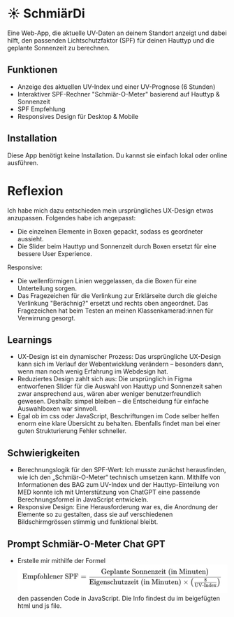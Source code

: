 <!-- Markdown cheatsheet für Details. Ansicht wie README auf GitHub aussieht. -->
# ☀️ SchmiärDi

Eine Web-App, die aktuelle UV-Daten an deinem Standort anzeigt und dabei hilft, den passenden Lichtschutzfaktor (SPF) für deinen Hauttyp und die geplante Sonnenzeit zu berechnen.

## Funktionen

- Anzeige des aktuellen UV-Index und einer UV-Prognose (6 Stunden)
- Interaktiver SPF-Rechner "Schmiär-O-Meter" basierend auf Hauttyp & Sonnenzeit
- SPF Empfehlung
- Responsives Design für Desktop & Mobile

## Installation

Diese App benötigt keine Installation. Du kannst sie einfach lokal oder online ausführen.

# Reflexion
 Ich habe mich dazu entschieden mein ursprüngliches UX-Design etwas anzupassen. Folgendes habe ich angepasst:

 - Die einzelnen Elemente in Boxen gepackt, sodass es geordneter aussieht.
 - Die Slider beim Hauttyp und Sonnenzeit durch Boxen ersetzt für eine bessere User Experience.

 Responsive:
 - Die wellenförmigen Linien weggelassen, da die Boxen für eine Unterteilung sorgen.
 - Das Fragezeichen für die Verlinkung zur Erklärseite durch die gleiche Verlinkung "Berächnig?" ersetzt und rechts oben angeordnet. Das Fragezeichen hat beim Testen an meinen Klassenkamerad:innen für Verwirrung gesorgt.

 ## Learnings
 - UX-Design ist ein dynamischer Prozess: Das ursprüngliche UX-Design kann sich im Verlauf der Webentwicklung verändern – besonders dann, wenn man noch wenig Erfahrung im Webdesign hat.
 - Reduziertes Design zahlt sich aus: Die ursprünglich in Figma entworfenen Slider für die Auswahl von Hauttyp und Sonnenzeit sahen zwar ansprechend aus, wären aber weniger benutzerfreundlich gewesen. Deshalb: simpel bleiben – die Entscheidung für einfache Auswahlboxen war sinnvoll.
 - Egal ob im css oder JavaScript, Beschriftungen im Code selber helfen enorm eine klare Übersicht zu behalten. Ebenfalls findet man bei einer guten Strukturierung Fehler schneller.
 
 ## Schwierigkeiten
 - Berechnungslogik für den SPF-Wert: Ich musste zunächst herausfinden, wie ich den „Schmiär-O-Meter“ technisch umsetzen kann. Mithilfe von Informationen des BAG zum UV-Index und der Hauttyp-Einteilung von MED konnte ich mit Unterstützung von ChatGPT eine passende Berechnungsformel in JavaScript entwickeln.
 - Responsive Design: Eine Herausforderung war es, die Anordnung der Elemente so zu gestalten, dass sie auf verschiedenen Bildschirmgrössen stimmig und funktional bleibt.

## Prompt Schmiär-O-Meter Chat GPT
- Erstelle mir mithilfe der Formel ![Formel](img/Formel.jpg) den passenden Code in JavaScript. Die Info findest du im beigefügten html und js file.
